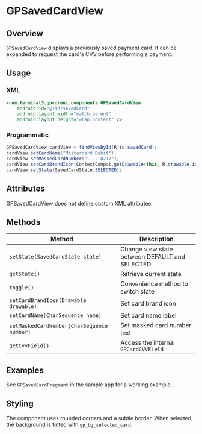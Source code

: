 # GPSavedCardView

## Overview
`GPSavedCardView` displays a previously saved payment card. It can be expanded to request the card's CVV before performing a payment.

## Usage
### XML
```xml
<com.terminal3.gpcoreui.components.GPSavedCardView
    android:id="@+id/savedCard"
    android:layout_width="match_parent"
    android:layout_height="wrap_content" />
```

### Programmatic
```java
GPSavedCardView cardView = findViewById(R.id.savedCard);
cardView.setCardName("Mastercard Debit");
cardView.setMaskedCardNumber(".... 8217");
cardView.setCardBrandIcon(ContextCompat.getDrawable(this, R.drawable.ic_card_brand_master));
cardView.setState(SavedCardState.SELECTED);
```

## Attributes
GPSavedCardView does not define custom XML attributes.

## Methods
| Method | Description |
|-------|-------------|
| `setState(SavedCardState state)` | Change view state between DEFAULT and SELECTED |
| `getState()` | Retrieve current state |
| `toggle()` | Convenience method to switch state |
| `setCardBrandIcon(Drawable drawable)` | Set card brand icon |
| `setCardName(CharSequence name)` | Set card name label |
| `setMaskedCardNumber(CharSequence number)` | Set masked card number text |
| `getCvvField()` | Access the internal `GPCardCVVField` |

## Examples
See `GPSavedCardFragment` in the sample app for a working example.

## Styling
The component uses rounded corners and a subtle border. When selected, the background is tinted with `gp_bg_selected_card`.
